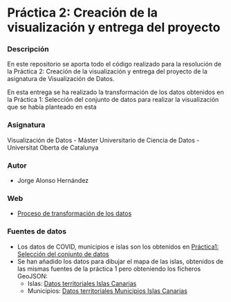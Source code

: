 # Práctica 2: Creación de la visualización y entrega del proyecto

### Descripción

En este repositorio se aporta todo el código realizado para la resolución de la Práctica 2: Creación de la visualización y entrega del proyecto de la asignatura de Visualización de Datos.

En esta entrega se ha realizado la transformación de los datos obtenidos en la Práctica 1: Selección del conjunto de datos para realizar la visualización que se había planteado en esta

### Asignatura

Visualización de Datos - Máster Universitario de Ciencia de Datos - Universitat Oberta de Catalunya

### Autor

* Jorge Alonso Hernández

### Web 

* [Proceso de transformación de los datos](https://jalonsouoc.github.io/Practica2-Visualizacion-de-datos/)

### Fuentes de datos

* Los datos de COVID, municipios e islas son los obtenidos en [Práctica1:  Selección del conjunto de datos](https://github.com/jalonsouoc/Practica1-Visualizacion-de-datos)
* Se han añadido los datos para dibujar el mapa de las islas, obtenidos de las mismas fuentes de la práctica 1 pero obteniendo los ficheros GeoJSON:
  * Islas: [Datos territoriales Islas Canarias](https://datos.canarias.es/catalogos/estadisticas/dataset/islas-de-canarias-delimitaciones-territoriales-para-fines-estadisticos)
  * Municipios: [Datos territoriales Municipios Islas Canarias](https://datos.canarias.es/catalogos/estadisticas/dataset/municipios-canarias-2007-delimitaciones-territoriales-fines-estadisticos)

